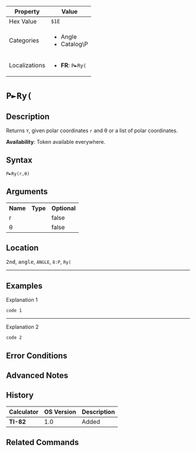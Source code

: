 | Property      | Value |
|---------------|-------|
| Hex Value     | `$1E`|
| Categories    | <ul><li>Angle</li><li>Catalog\P</li></ul> |
| Localizations | <ul><li><b>FR</b>: `P►Ry(`</li></ul> |

# `P►Ry(`

## Description
Returns `Y`, given polar coordinates `r` and θ or a list of polar coordinates.


<b>Availability</b>: Token available everywhere.

## Syntax
`P►Ry(r,θ)`

## Arguments
<table>
<tr><th>Name</th><th>Type</th><th>Optional</th></tr>

<tr><td>r</td><td></td><td>false</td></tr>

<tr><td>θ</td><td></td><td>false</td></tr>

</table>

## Location
<kbd>2nd</kbd>, <kbd>angle</kbd>, `ANGLE`, `8:P`, `Ry(`
<hr>

## Examples

Explanation 1
```ti-basic
code 1
```
---
Explanation 2
```ti-basic
code 2
```

## Error Conditions


## Advanced Notes


## History
| Calculator | OS Version | Description |
|------------|------------|-------------|
| <b>TI-82</b> | 1.0 | Added

## Related Commands

    